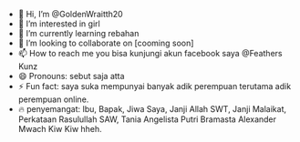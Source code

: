 - 👋 Hi, I’m @GoldenWraitth20
- 👀 I’m interested in girl
- 🌱 I’m currently learning rebahan
- 💞️ I’m looking to collaborate on [cooming soon]
- 📫 How to reach me you bisa kunjungi akun facebook saya @Feathers Kunz 
- 😄 Pronouns: sebut saja atta
- ⚡ Fun fact: saya suka mempunyai banyak adik perempuan terutama adik perempuan online. 
- 🔥 penyemangat: Ibu, Bapak, Jiwa Saya, Janji Allah SWT, Janji Malaikat, Perkataan Rasulullah SAW, Tania Angelista Putri Bramasta Alexander Mwach Kiw Kiw hheh. 



<!---
GoldenWraitth20/GoldenWraitth20 is a ✨ special ✨ repository because its `README.md` (this file) appears on your GitHub profile.
You can click the Preview link to take a look at your changes.
--->
